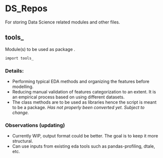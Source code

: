# DS_Repos
For storing Data Science related modules and other files.

##  tools_
Module(s) to be used as package .

```sh
import tools_ 
```

### Details:
- Performing typical EDA methods and organizing the features before modelling.
- Reducing manual validation of features categorization to an extent. It is an empirical process based on using different datasets.
- The class methods are to be used as libraries hence the script is meant to be a package. _Has not properly been converted yet. Subject to change._

### Observations (updating)
- Currently WIP, output format could be better. The goal is to keep it more structural.
- Can use inputs from existing eda tools such as pandas-profiling, dtale, etc.

